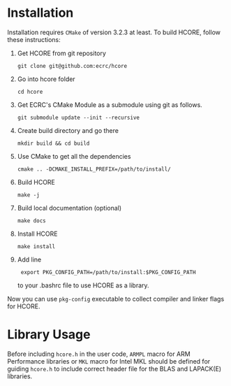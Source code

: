 # Installation

Installation requires `CMake` of version 3.2.3 at least. To build HCORE,
follow these instructions:

1.  Get HCORE from git repository

        git clone git@github.com:ecrc/hcore


2.  Go into hcore folder

        cd hcore

3.  Get ECRC's CMake Module as a submodule using git as follows.

        git submodule update --init --recursive

4.  Create build directory and go there

        mkdir build && cd build

5.  Use CMake to get all the dependencies

        cmake .. -DCMAKE_INSTALL_PREFIX=/path/to/install/ 

6.  Build HCORE

        make -j

7.  Build local documentation (optional)

        make docs

8.  Install HCORE

        make install

9. Add line

        export PKG_CONFIG_PATH=/path/to/install:$PKG_CONFIG_PATH

    to your .bashrc file to use HCORE as a library.

Now you can use `pkg-config` executable to collect compiler and linker flags for HCORE.

# Library Usage

Before including `hcore.h` in the user code, 
`ARMPL` macro for ARM Performance libraries or `MKL` macro 
for Intel MKL should be defined for guiding `hcore.h` 
to include correct header file for the BLAS and LAPACK(E) libraries.

